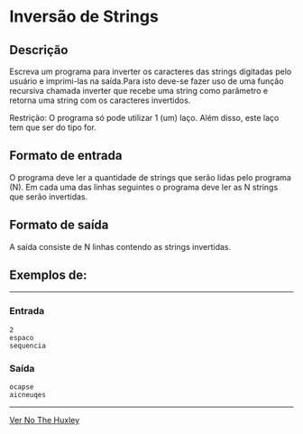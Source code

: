 # Inversão de Strings

## Descrição

Escreva um programa para inverter os caracteres das strings digitadas pelo usuário e imprimi-las na saída.Para isto deve-se fazer uso de uma função recursiva chamada inverter que recebe uma string como parâmetro e retorna uma string com os caracteres invertidos.

Restrição: O programa só pode utilizar 1 (um) laço. Além disso, este laço tem que ser do tipo for.

## Formato de entrada

O programa deve ler a quantidade de strings que serão lidas pelo programa (N). Em cada uma das linhas seguintes o programa deve ler as N strings que serão invertidas.

## Formato de saída

A saída consiste de N linhas contendo as strings invertidas.

## Exemplos de:
________________________________
### Entrada
    2
    espaco
    sequencia

### Saída
    ocapse
    aicneuqes
________________________________

[Ver No The Huxley](https://thehuxley.com/problem/1222?quizId=7373)